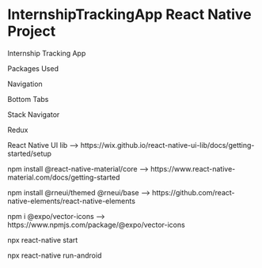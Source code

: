 # InternshipTrackingApp React Native Project
Internship Tracking App
<p>
      Packages Used
        <p>Navigation</p> 
        <p>Bottom Tabs </p> 
        <p>Stack Navigator</p> 
        <p>Redux</p> 
        <p>React Native UI lib --> https://wix.github.io/react-native-ui-lib/docs/getting-started/setup</p> 
        <p>npm install @react-native-material/core --> https://www.react-native-material.com/docs/getting-started</p>
        <P>npm install @rneui/themed @rneui/base --> https://github.com/react-native-elements/react-native-elements</p>
        <P>npm i @expo/vector-icons --> https://www.npmjs.com/package/@expo/vector-icons</p>
        <P></p>
        <P>npx react-native start</p>
        <P>npx react-native run-android</p>


        

</p>

